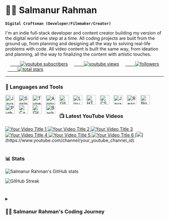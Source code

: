 # 🏄‍♂️ Salmanur Rahman

**`Digital Craftsman (Developer/Filmmaker/Creator)`**

I'm an indie full-stack developer and content creator building my version of the digital world one step at a time. All coding projects are built from the ground up, from planning and designing all the way to solving real-life problems with code. All video content is built the same way, from ideation and planning, all the way to finalizing the content with artistic touches.

<p align="left">
    <a href="https://www.youtube.com/channel/your_youtube_channel_id">
        <img alt="youtube subscribers" title="Subscribe to my YouTube channel" src="https://custom-icon-badges.demolab.com/youtube/channel/subscribers/your_youtube_channel_id?color=%23E05D44&label=SUBSCRIBE&logo=video&logoColor=white&style=for-the-badge&labelColor=CE4630"/></a>
    <a href="https://www.youtube.com/channel/your_youtube_channel_id">
        <img alt="youtube views" title="YouTube views" src="https://custom-icon-badges.demolab.com/youtube/channel/views/your_youtube_channel_id?color=%23E1AD0E&logo=eye&logoColor=white&style=for-the-badge&labelColor=C79600"/></a>
    <a href="https://github.com/Salmanurrahman?tab=followers">
        <img alt="followers" title="Follow me on Github" src="https://custom-icon-badges.demolab.com/github/followers/Salmanurrahman?color=236ad3&labelColor=1155ba&style=for-the-badge&logo=person-add&label=Follow&logoColor=white"/></a>
    <a href="https://github.com/Salmanurrahman?tab=repositories&sort=stargazers">
        <img alt="total stars" title="Total stars on GitHub" src="https://custom-icon-badges.demolab.com/github/stars/Salmanurrahman?color=55960c&style=for-the-badge&labelColor=488207&logo=star"/></a>
</p>

---

### 🧰 Languages and Tools

<img align="left" alt="Java" width="30px" style="padding-right:10px;" src="https://cdn.jsdelivr.net/gh/devicons/devicon/icons/java/java-original.svg"/>
<img align="left" alt="Spring" width="30px" style="padding-right:10px;" src="https://cdn.jsdelivr.net/gh/devicons/devicon/icons/spring/spring-original.svg" />
<img align="left" alt="TypeScript" width="30px" style="padding-right:10px;" src="https://cdn.jsdelivr.net/gh/devicons/devicon/icons/typescript/typescript-plain.svg" />
<img align="left" alt="Angular" width="30px" style="padding-right:10px;" src="https://cdn.jsdelivr.net/gh/devicons/devicon/icons/angularjs/angularjs-plain.svg" />
<img align="left" alt="Git" width="30px" style="padding-right:10px;" src="https://cdn.jsdelivr.net/gh/devicons/devicon/icons/git/git-original.svg" />
<img align="left" alt="Linux" width="30px" style="padding-right:10px;" src="https://cdn.jsdelivr.net/gh/devicons/devicon/icons/linux/linux-original.svg" />
<img align="left" alt="HTML" width="30px" style="padding-right:10px;" src="https://cdn.jsdelivr.net/gh/devicons/devicon/icons/html5/html5-plain.svg" />
<img align="left" alt="CSS" width="30px" style="padding-right:10px;" src="https://cdn.jsdelivr.net/gh/devicons/devicon/icons/css3/css3-plain.svg" />
<img align="left" alt="JavaScript" width="30px" style="padding-right:10px;" src="https://cdn.jsdelivr.net/gh/devicons/devicon/icons/javascript/javascript-plain.svg" />
<img align="left" alt="React" width="30px" style="padding-right:10px;" src="https://cdn.jsdelivr.net/gh/devicons/devicon/icons/react/react-original.svg" />
<img align="left" alt="NodeJS" width="30px" style="padding-right:10px;" src="https://cdn.jsdelivr.net/gh/devicons/devicon/icons/nodejs/nodejs-original.svg" />
<img align="left" alt="Python" width="30px" style="padding-right:10px;" src="https://cdn.jsdelivr.net/gh/devicons/devicon/icons/python/python-plain.svg" />
<img align="left" alt="C++" width="30px" style="padding-right:10px;" src="https://cdn.jsdelivr.net/gh/devicons/devicon/icons/cplusplus/cplusplus-line.svg" />
<img align="left" alt="GitHub" width="30px" style="padding-right:10px;" src="https://cdn.jsdelivr.net/gh/devicons/devicon/icons/github/github-original.svg" />
<img align="left" alt="Bash" width="30px" style="padding-right:10px;" src="https://cdn.jsdelivr.net/gh/devicons/devicon/icons/bash/bash-original.svg" />
<br />

#

### 📺 Latest YouTube Videos

<a href="https://www.youtube.com/channel/your_youtube_channel_id">
<img src="https://ytcards.demolab.com/?id=your_video_id_1&title=Your+Video+Title+1&lang=en&timestamp=1753375920&background_color=%230d1117&title_color=%23ffffff&stats_color=%23dedede&max_title_lines=1&width=250&border_radius=5&duration=1533" alt="Your Video Title 1" />
</a>
<a href="https://www.youtube.com/channel/your_youtube_channel_id">
<img src="https://ytcards.demolab.com/?id=your_video_id_2&title=Your+Video+Title+2&lang=en&timestamp=1753205655&background_color=%230d1117&title_color=%23ffffff&stats_color=%23dedede&max_title_lines=1&width=250&border_radius=5&duration=45" alt="Your Video Title 2" />
</a>
<a href="https://www.youtube.com/channel/your_youtube_channel_id">
<img src="https://ytcards.demolab.com/?id=your_video_id_3&title=Your+Video+Title+3&lang=en&timestamp=1751899205&background_color=%230d1117&title_color=%23ffffff&stats_color=%23dedede&max_title_lines=1&width=250&border_radius=5&duration=1283" alt="Your Video Title 3" />
</a>
<a href="https://www.youtube.com/channel/your_youtube_channel_id">
<img src="https://ytcards.demolab.com/?id=your_video_id_4&title=Your+Video+Title+4&lang=en&timestamp=1750868400&background_color=%230d1117&title_color=%23ffffff&stats_color=%23dedede&max_title_lines=1&width=250&border_radius=5&duration=851" alt="Your Video Title 4" />
</a>
<a href="https://www.youtube.com/channel/your_youtube_channel_id">
<img src="https://ytcards.demolab.com/?id=your_video_id_5&title=Your+Video+Title+5&lang=en&timestamp=1750462931&background_color=%230d1117&title_color=%23ffffff&stats_color=%23dedede&max_title_lines=1&width=250&border_radius=5&duration=41" alt="Your Video Title 5" />
</a>
<a href="https://www.youtube.com/channel/your_youtube_channel_id">
<img src="https://ytcards.demolab.com/?id=your_video_id_6&title=Your+Video+Title+6&lang=en&timestamp=1749850211&background_color=%230d1117&title_color=%23ffffff&stats_color=%23dedede&max_title_lines=1&width=250&border_radius=5&duration=902" alt="Your Video Title 6" />
</a>
[<img src="https://custom-icon-badges.demolab.com/badge/-Subscribe%20For%20More-red?style=for-the-badge&logo=video&logoColor=white"/>](https://www.youtube.com/channel/your_youtube_channel_id)

#

### 📊 Stats

![Salmanur Rahman's GitHub stats](https://github-readme-stats.vercel.app/api?username=Salmanurrahman&show_icons=true&theme=gruvbox)

![GitHub Streak](https://streak-stats.demolab.com?user=Salmanurrahman&theme=gruvbox&border_radius=4.5)

#

<details>
 <summary><h3>👨‍💻 Salmanur Rahman's Coding Journey</h3></summary>
   I started my coding journey as a naive computer science student with a passion to learn everything I could about this programming world - code, unix, linux, theory. And all the while, teaching myself iOS development with a dream to build my own app, but that soon got overshadowed by my desire to excel in Java. A desire that landed me a full-stack software engineering job upon graduation. However, I had another desire I had been pursuing throughout this time - YouTube content creation. I eventually ended up quitting my software engineering job to pursue YouTube full-time, and that has been my focus ever since. But there's something that's always bothered me about my journey - abandoning my dream of building my own app to pursue the safe route, a job. Now I've already taken the leap away from that safety net into this uncomfortable, unexplored world that it being a creator. And it worked out, but again, it became comfortable. It's easier to create a video than go out on a ledge and build my own product. I do have to eat, at the end of the day, but I think it's time. It's time to get uncomfortable again. I have a burning desire to get back on the horse, and fulfill that dream younger me had of building my own app, my own product. And in order to do that, I'll be implmementing a few measures to streamline my YouTube content to focus more time on fulfilling that dream - a dream that I'll be ready to tackle in 2023 due to the measure I'm putting in place now until the end of 2022. Don't wait up, because I'm coming.
</details>

[website]: https://your_website.com
[youtube]: https://www.youtube.com/channel/your_youtube_channel_id

